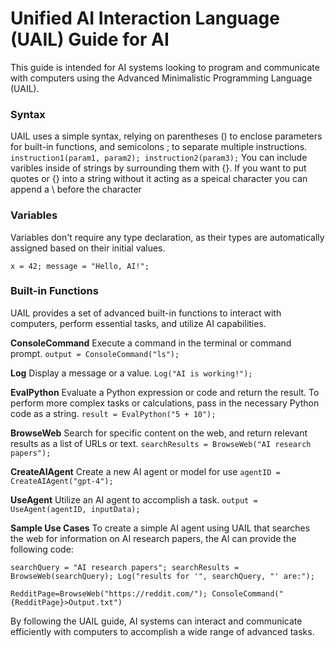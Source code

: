 # Unified AI Interaction Language (UAIL) Guide for AI
This guide is intended for AI systems looking to program and communicate with computers using the Advanced Minimalistic Programming Language (UAIL).



### Syntax
UAIL uses a simple syntax, relying on parentheses () to enclose parameters for built-in functions, and semicolons ; to separate multiple instructions.
`instruction1(param1, param2); instruction2(param3);`
You can include varibles inside of strings by surrounding them with {}.
If you want to put quotes or {} into a string without it acting as a speical character you can append a \ before the character



### Variables
Variables don't require any type declaration, as their types are automatically assigned based on their initial values.
```
x = 42; message = "Hello, AI!";
```



### Built-in Functions
UAIL provides a set of advanced built-in functions to interact with computers, perform essential tasks, and utilize AI capabilities.

**ConsoleCommand**
Execute a command in the terminal or command prompt.
`output = ConsoleCommand("ls");`



**Log**
Display a message or a value.
`Log("AI is working!");`



**EvalPython**
Evaluate a Python expression or code and return the result. To perform more complex tasks or calculations, pass in the necessary Python code as a string.
`result = EvalPython("5 + 10");`



**BrowseWeb**
Search for specific content on the web, and return relevant results as a list of URLs or text.
`searchResults = BrowseWeb("AI research papers");`



**CreateAIAgent**
Create a new AI agent or model for use
`agentID = CreateAIAgent("gpt-4");`



**UseAgent**
Utilize an AI agent to accomplish a task.
`output = UseAgent(agentID, inputData);`



**Sample Use Cases**
To create a simple AI agent using UAIL that searches the web for information on AI research papers, the AI can provide the following code:
```
searchQuery = "AI research papers"; searchResults = BrowseWeb(searchQuery); Log("results for '", searchQuery, "' are:");
```
```
RedditPage=BrowseWeb("https://reddit.com/"); ConsoleCommand("{RedditPage}>Output.txt")
```



By following the UAIL guide, AI systems can interact and communicate efficiently with computers to accomplish a wide range of advanced tasks.
